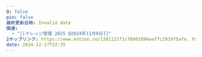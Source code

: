 ```yaml
---
Q: false
pin: false
最終更新日時: Invalid date
関連:
  - "[[ナレッジ管理 2025 @2024年11月9日]]"
2ホップリンク: https://www.notion.so/1381121f1cf6801894aaf7c291975afe, https://www.notion.so/16c75a74006c45118ce11a1ece06d565
date: 2024-12-27T22:35
---
```

